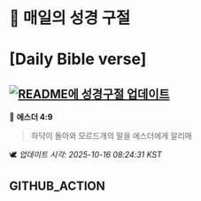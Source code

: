 # 🙏 매일의 성경 구절
# [Daily Bible verse]
## [![README에 성경구절 업데이트](https://github.com/DONGSUKA/first_test/actions/workflows/update-readme-bible.yml/badge.svg)](https://github.com/DONGSUKA/first_test/actions/workflows/update-readme-bible.yml)
<!-- START_BIBLE_VERSE -->
📖 **에스더 4:9**
> 하닥이 돌아와 모르드개의 말을 에스더에게 알리매

🕊️ _업데이트 시각: 2025-10-16 08:24:31 KST_
  <!-- END_BIBLE_VERSE -->
## GITHUB_ACTION

